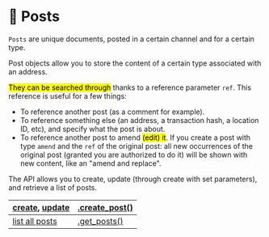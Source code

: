 # 📑 Posts

`Posts` are unique documents, posted in a certain channel and for a certain type.&#x20;

Post objects allow you to store the content of a certain type associated with an address.

<mark style="background-color:yellow;">They can be searched through</mark> thanks to a reference parameter `ref`. This reference is useful for a few things:

* To reference another post (as a comment for example).
* To reference something else (an address, a transaction hash, a location ID, etc), and specify what the post is about.
* To reference another post to amend <mark style="background-color:yellow;">(edit) it</mark>. If you create a post with type `amend` and the `ref` of the original post: all new occurrences of the original post (granted you are authorized to do it) will be shown with new content, like an "amend and replace".

The API allows you to create, update (through create with set parameters), and retrieve a list of posts.

| [create](../../cli-reference/create-a-post.md), [update](update-a-post.md) | [.create\_post()](../../cli-reference/create-a-post.md) |
| -------------------------------------------------------------------------- | ------------------------------------------------------- |
| [list all posts](list-all.md)                                              | [.get\_posts()](list-all.md)                            |
